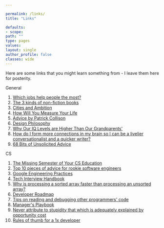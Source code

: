 ```yaml
---

permalink: /links/
title: "Links"

defaults:
- scope:
path: ""
type: pages
values:
layout: single
author_profile: false
classes: wide
---
```


Here are some links that you might learn something from - I leave them here for posterity.

General

1. [Which jobs help people the most?](https://80000hours.org/career-guide/high-impact-jobs/)
2. [The 3 kinds of non-fiction books](https://commoncog.com/blog/the-3-kinds-of-non-fiction-book/) 
3. [Cities and Ambition](http://www.paulgraham.com/cities.html)
4. [How Will You Measure Your Life](https://hbr.org/2010/07/how-will-you-measure-your-life)
5. [Advice by Patrick Collison](https://patrickcollison.com/advice)
6. [Design Philosophy](http://www.paulgraham.com/design.html)
7. [Why Our IQ Levels are Higher Than Our Grandparents'](https://www.ted.com/talks/james_flynn_why_our_iq_levels_are_higher_than_our_grandparents/discussion?utm_campaign=BeepBeepBites%20-%20Nieuwsbrief&utm_source=hs_email&utm_medium=email&_hsenc=p2ANqtz-_2hFqnJe7bosPi-VvlewtW941D69tVvFt6qM1IybJvfE20MndKH58gdlK6LNcrEfTIfKHz) 
8. [How do I form more connections in my brain so I can be a livelier conversationalist and a quicker writer?](https://www.quora.com/How-do-I-form-more-connections-in-my-brain-so-I-can-be-a-livelier-conversationalist-and-a-quicker-writer/answer/Asher-Nitin?ch=99&share=bd3a6f38&srid=5Tf9)
9. [68 Bits of Unsolicited Advice](https://kk.org/thetechnium/68-bits-of-unsolicited-advice/)

CS

1. [The Missing Semester of Your CS Education](https://missing.csail.mit.edu/)
2. [Top 10 pieces of advice for rookie software engineers](https://blog.gds-gov.tech/top-10-pieces-of-advice-for-rookie-software-engineer-f1a2b38f1d56) 
3. [Google Engineering Practices](https://google.github.io/eng-practices/)
4. [Tech Interview Handbook](https://yangshun.github.io/tech-interview-handbook/)
5. [Why is processing a sorted array faster than processing an unsorted array?](https://stackoverflow.com/questions/11227809/why-is-processing-a-sorted-array-faster-than-processing-an-unsorted-array)
6. [Developer Roadmap](https://github.com/kamranahmedse/developer-roadmap)
7. [Tips on reading and debugging other programmers' code](https://freelancemag.blogspot.com/2020/02/cracking-chaos-tips-on-reading-and.html?m=1)
8. [Manager's Playbook](https://github.com/ksindi/managers-playbook)
9. [Never attribute to stupidity that which is adequately explained by opportunity cost](https://erikbern.com/2020/03/10/never-attribute-to-stupidity-that-which-is-adequately-explained-by-opportunity-cost.html)
10. [Rules of thumb for a 1x developer](https://muldoon.cloud/programming/2020/04/17/programming-rules-thumb.html)
    